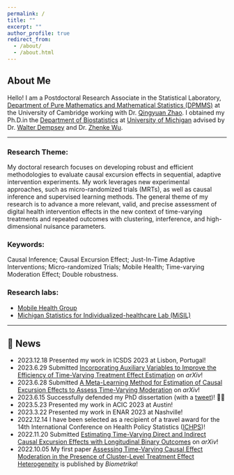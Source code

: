 ```yaml
---
permalink: /
title: ""
excerpt: ""
author_profile: true
redirect_from: 
  - /about/
  - /about.html
---
```


## About Me

Hello! I am a Postdoctoral Research Associate in the Statistical Laboratory, [Department of Pure Mathematics and Mathematical Statistics (DPMMS)](https://www.dpmms.cam.ac.uk/) at the University of Cambridge working with Dr. [Qingyuan Zhao](http://www.statslab.cam.ac.uk/~qz280/). I obtained my Ph.D.in the [Department of Biostatistics](https://sph.umich.edu/biostat/) at [University of Michigan](https://umich.edu/) advised by Dr. [Walter Dempsey](https://walterhdempsey.com/) and Dr. [Zhenke Wu](https://zhenkewu.com/). 

------

### Research Theme:

My doctoral research focuses on developing robust and efficient methodologies to evaluate causal excursion effects in sequential, adaptive intervention experiments. My work leverages new experimental approaches, such as micro-randomized trials (MRTs), as well as causal inference and supervised learning methods. The general theme of my research is to advance a more relevant, valid, and precise assessment of digital health intervention effects in the new context of time-varying treatments and repeated outcomes with clustering, interference, and high-dimensional nuisance parameters. 

### Keywords: 

Causal Inference; Causal Excursion Effect; Just-In-Time Adaptive Interventions; Micro-randomized Trials; Mobile Health; Time-varying Moderation Effect; Double robustness. 

### Research labs:

- [Mobile Health Group](https://github.com/Herashi/Mobile-Health-Group)
- [Michigan Statistics for Individualized-healthcare Lab (MiSIL)](https://docs.google.com/spreadsheets/d/1CfHqh74SrGH5zuo8W_L_hAGdLJdt_9jLgaeBtoxYp88/edit#gid=2140082934)


------

## :mega: News
  - 2023.12.18  Presented my work in ICSDS 2023 at Lisbon, Portugal!
  - 2023.6.29  Submitted [Incorporating Auxiliary Variables to Improve the Efficiency of Time-Varying Treatment Effect Estimation](https://arxiv.org/abs/2306.17260) on *arXiv*!
  - 2023.6.28  Submitted [A Meta-Learning Method for Estimation of Causal Excursion Effects to Assess Time-Varying Moderation](https://arxiv.org/abs/2306.16297) on *arXiv*!
  - 2023.6.15  Successfully defended my PhD dissertation (with a [tweet](https://twitter.com/HeraShi96/status/1669738794021531650))! :woman_student:
  - 2023.5.23  Presented my work in ACIC 2023 at Austin!
  - 2023.3.22  Presented my work in ENAR 2023 at Nashville! 
  - 2022.12.14 I have been selected as a recipient of a travel award for the 14th International Conference on Health Policy Statistics ([ICHPS](https://ww2.amstat.org/meetings/ichps/2023/index.cfm))!
  - 2022.11.20  Submitted [Estimating Time-Varying Direct and Indirect Causal Excursion Effects with Longitudinal Binary Outcomes](https://arxiv.org/abs/2212.01472) on *arXiv*!
  - 2022.10.05  My first paper [Assessing Time-Varying Causal Effect Moderation in the Presence of Cluster-Level Treatment Effect Heterogeneity](https://academic.oup.com/biomet/advance-article-abstract/doi/10.1093/biomet/asac065/6845450?utm_source=advanceaccess&utm_campaign=biomet&utm_medium=email) is published by *Biometrika*!  

